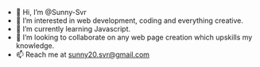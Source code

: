 - 👋 Hi, I’m @Sunny-Svr
- 👀 I’m interested in web development, coding and everything creative.
- 🌱 I’m currently learning Javascript.
- 💞️ I’m looking to collaborate on any web page creation which upskills my knowledge.
- 📫 Reach me at sunny20.svr@gmail.com

<!---
Sunny-Svr/Sunny-Svr is a ✨ special ✨ repository because its `README.md` (this file) appears on your GitHub profile.
You can click the Preview link to take a look at your changes.
--->
